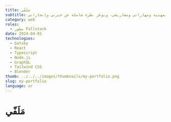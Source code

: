 ```yaml
---
title: مَلَفّي
subtitle: مَلَفّ شامل يظهر إنجازاتي المهنية ومهاراتي ومشاريعي، ويوفر نظرة شاملة عن خبرتي وإنجازاتي.
category: web
roles:
  - مطور Fullstack
date: 2024-04-01
technologies: 
  - Gatsby
  - React
  - Typescript
  - Node.js
  - GraphQL
  - Tailwind CSS
  - Blender
thumb: ../../../images/thumbnails/my-portfolio.png
slug: my-portfolio
language: ar
---
```


# مَلَفّي